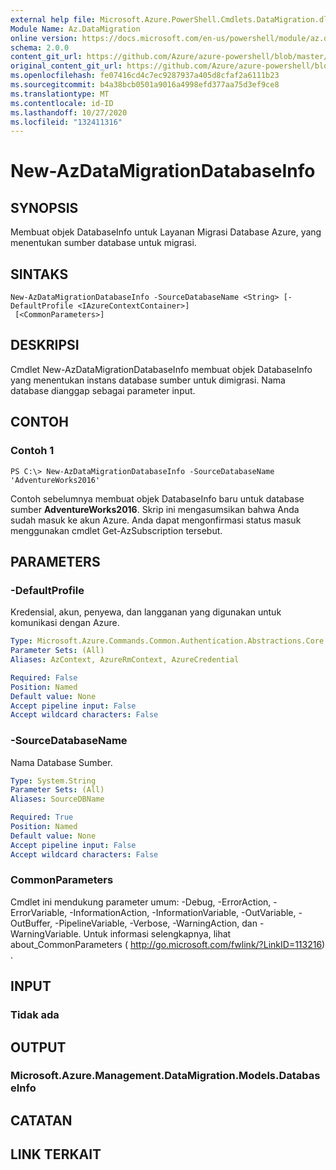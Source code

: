 ```yaml
---
external help file: Microsoft.Azure.PowerShell.Cmdlets.DataMigration.dll-Help.xml
Module Name: Az.DataMigration
online version: https://docs.microsoft.com/en-us/powershell/module/az.datamigration/New-AzDataMigrationDatabaseInfo
schema: 2.0.0
content_git_url: https://github.com/Azure/azure-powershell/blob/master/src/DataMigration/DataMigration/help/New-AzDataMigrationDatabaseInfo.md
original_content_git_url: https://github.com/Azure/azure-powershell/blob/master/src/DataMigration/DataMigration/help/New-AzDataMigrationDatabaseInfo.md
ms.openlocfilehash: fe07416cd4c7ec9287937a405d8cfaf2a6111b23
ms.sourcegitcommit: b4a38bcb0501a9016a4998efd377aa75d3ef9ce8
ms.translationtype: MT
ms.contentlocale: id-ID
ms.lasthandoff: 10/27/2020
ms.locfileid: "132411316"
---
```

# New-AzDataMigrationDatabaseInfo

## SYNOPSIS
Membuat objek DatabaseInfo untuk Layanan Migrasi Database Azure, yang menentukan sumber database untuk migrasi.

## SINTAKS

```
New-AzDataMigrationDatabaseInfo -SourceDatabaseName <String> [-DefaultProfile <IAzureContextContainer>]
 [<CommonParameters>]
```

## DESKRIPSI
Cmdlet New-AzDataMigrationDatabaseInfo membuat objek DatabaseInfo yang menentukan instans database sumber untuk dimigrasi. Nama database dianggap sebagai parameter input.

## CONTOH

### Contoh 1
```
PS C:\> New-AzDataMigrationDatabaseInfo -SourceDatabaseName 'AdventureWorks2016'
```

Contoh sebelumnya membuat objek DatabaseInfo baru untuk database sumber **AdventureWorks2016**.
Skrip ini mengasumsikan bahwa Anda sudah masuk ke akun Azure. Anda dapat mengonfirmasi status masuk menggunakan cmdlet Get-AzSubscription tersebut.

## PARAMETERS

### -DefaultProfile
Kredensial, akun, penyewa, dan langganan yang digunakan untuk komunikasi dengan Azure.

```yaml
Type: Microsoft.Azure.Commands.Common.Authentication.Abstractions.Core.IAzureContextContainer
Parameter Sets: (All)
Aliases: AzContext, AzureRmContext, AzureCredential

Required: False
Position: Named
Default value: None
Accept pipeline input: False
Accept wildcard characters: False
```

### -SourceDatabaseName
Nama Database Sumber.

```yaml
Type: System.String
Parameter Sets: (All)
Aliases: SourceDBName

Required: True
Position: Named
Default value: None
Accept pipeline input: False
Accept wildcard characters: False
```

### CommonParameters
Cmdlet ini mendukung parameter umum: -Debug, -ErrorAction, -ErrorVariable, -InformationAction, -InformationVariable, -OutVariable, -OutBuffer, -PipelineVariable, -Verbose, -WarningAction, dan -WarningVariable. Untuk informasi selengkapnya, lihat about_CommonParameters ( http://go.microsoft.com/fwlink/?LinkID=113216) .

## INPUT

### Tidak ada

## OUTPUT

### Microsoft.Azure.Management.DataMigration.Models.DatabaseInfo

## CATATAN

## LINK TERKAIT
